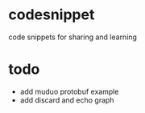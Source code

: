 # codesnippet
code snippets for sharing and learning

# todo
- add muduo protobuf example
- add discard and echo graph